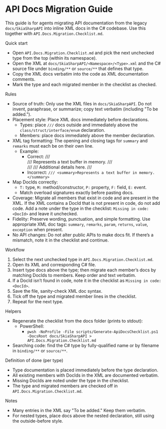 # API Docs Migration Guide

This guide is for agents migrating API documentation from the legacy `docs/SkiaSharpAPI` into inline XML docs in the C# codebase. Use this together with `API.Docs.Migration.Checklist.md`.

Quick start
- Open `API.Docs.Migration.Checklist.md` and pick the next unchecked type from the top (within its namespace).
- Open the XML at `docs/SkiaSharpAPI/<Namespace>/<Type>.xml` and the C# source file under `binding/**` or `source/**` that defines that type.
- Copy the XML docs verbatim into the code as XML documentation comments.
- Mark the type and each migrated member in the checklist as checked.

Rules
- Source of truth: Only use the XML files in `docs/SkiaSharpAPI`. Do not invent, paraphrase, or summarize; copy text verbatim (including "To be added.").
- Placement style: Place XML docs immediately before declarations.
  - Types: place `///` docs outside and immediately above the `class/struct/interface/enum` declaration.
  - Members: place docs immediately above the member declaration.
- XML tag formatting: The opening and closing tags for `summary` and `remarks` must each be on their own line.
  - Example:
    - Correct:
      /// <summary>
      /// Represents a text buffer in memory.
      /// </summary>
      /// <remarks>
      /// Additional details here.
      /// </remarks>
    - Incorrect: `/// <summary>Represents a text buffer in memory.</summary>`
- Map DocIds correctly:
  - `T:` type, `M:` method/constructor, `P:` property, `F:` field, `E:` event.
  - Match overload signatures exactly before pasting docs.
- Coverage: Migrate all members that exist in code and are present in the XML. If the XML contains a DocId that is not present in code, do not add code. Add a note under the type in the checklist: `Missing in code: <DocId>` and leave it unchecked.
- Fidelity: Preserve wording, punctuation, and simple formatting. Use appropriate XML doc tags: `summary`, `remarks`, `param`, `returns`, `value`, `exception` when present.
- No API changes: Do not alter public APIs to make docs fit. If there’s a mismatch, note it in the checklist and continue.

Workflow
1) Select the next unchecked type in `API.Docs.Migration.Checklist.md`.
2) Open its XML and corresponding C# file.
3) Insert type docs above the type; then migrate each member’s docs by matching DocIds to members. Keep order and text verbatim.
4) If a DocId isn’t found in code, note it in the checklist as `Missing in code: <DocId>`.
5) Save the file, sanity-check XML doc syntax.
6) Tick off the type and migrated member lines in the checklist.
7) Repeat for the next type.

Helpers
- Regenerate the checklist from the docs folder (prints to stdout):
  - PowerShell:
    - `pwsh -NoProfile -File scripts/Generate-ApiDocsChecklist.ps1 -DocsRoot docs/SkiaSharpAPI > API.Docs.Migration.Checklist.md`
- Searching code: find the C# type by fully-qualified name or by filename in `binding/**` or `source/**`.

Definition of done (per type)
- Type documentation is placed immediately before the type declaration.
- All existing members with DocIds in the XML are documented verbatim.
- Missing DocIds are noted under the type in the checklist.
- The type and migrated members are checked off in `API.Docs.Migration.Checklist.md`.

Notes
- Many entries in the XML say "To be added." Keep them verbatim.
- For nested types, place docs above the nested declaration, still using the outside-before style.

